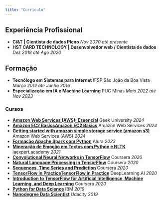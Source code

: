 ```yaml
---
title: "Curriculo"
---
```


## Experiência Profissional
- **Ci&T | Cientista de dados Pleno** *Nov 2020 até presente*<br>
- **HST CARD TECHNOLOGY | Desenvolvedor web / Cientista de dados** *Dez 2018 até Ago 2020*<br>

## Formação 
- **Tecnólogo em Sistemas para Internet** IFSP São João da Boa Vista *Março 2012 até Junho 2016*<br>
- **Especialização em IA e Machine Learning** PUC Minas *Maio 2022 até Nov 2023*<br>

### Cursos
- [**Amazon Web Services (AWS): Essencial**](https://www.geekuniversity.com.br/certificado/CG-A6324A82) Geek University *2024*<br>
- [**Amazon EC2 BasicsAmazon EC2 Basics**](pdfs/AWS_EC_Basics.pdf) Amazon Web Services *2024*<br>
- [**Getting started with amazon simple storage service (amazon s3)**](pdfs/AWS_S3.pdf) Amazon Web Services (AWS) *2024*<br>
- [**Formação Apache Spark com Python**](pdfs/Apache_Spark_Python_Alura.pdf) Alura *2023*<br>
- [**Mineração de Emoção em Textos com Python e NLTK**](pdfs/NLTK_IA_Expert_Academy.pdf) iaexpert.academy *2021*<br>
- [**Convolutional Neural Networks in TensorFlow**](https://www.coursera.org/account/accomplishments/verify/AV694LGWMSEL) Coursera *2020*<br>
- [**Natural Language Processing in TensorFlow**](https://www.coursera.org/account/accomplishments/verify/QFSYYBFGEV6Q) Coursera *2020*<br>
- [**Sequences, Time Series and Prediction**](https://www.coursera.org/account/accomplishments/verify/G2GATVBULGBP) Coursera *2020*<br>
- [**TensorFlow in PracticeTensorFlow in Practice**](https://www.coursera.org/account/accomplishments/specialization/GXPC8SBT3VH6) DeepLearning.AI *2020*<br>
- [**Introduction to TensorFlow for Artificial Intelligence, Machine Learning, and Deep Learning**](https://www.coursera.org/account/accomplishments/verify/YX5MCYK2QQP2) Coursera *2020*<br>
- [**Python for Data Science**](https://www.credly.com/badges/55467fe9-35ed-422a-ba06-414cfe6720fc/linked_in_profile) IBM *2019*<br>
- [**Nanodegree Data Scientist**](https://www.udacity.com/certificate/NHU3CPJ) Udacity *2019*<br>